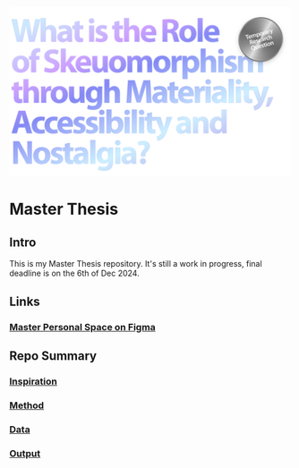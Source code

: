 ![](E_ASSETS/repo-images/skeuomorphism_hero.png)
# Master Thesis

## Intro
This is my Master Thesis repository.
It's still a work in progress, final deadline is on the 6th of Dec 2024.

## Links
### [Master Personal Space on Figma](https://www.figma.com/design/cBZwSZEBA5L0KyZoAiVZpU/Adam's-Master-Space?node-id=0-1&t=z42T0FIo4narjGbr-1)


## Repo Summary

### [Inspiration](A_INSPIRATION/README.md)
### [Method](B_METHOD/README.md)
### [Data](C_DATA/README.md)
### [Output](D_OUTPUT/README.md)


